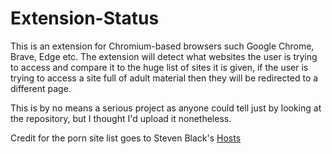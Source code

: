 # Extension-Status

This is an extension for Chromium-based browsers such Google Chrome, Brave, Edge etc. The extension will detect what websites the user is trying to access and compare it to the huge list of sites it is given,
if the user is trying to access a site full of adult material then they will be redirected to a different page.

This is by no means a serious project as anyone could tell just by looking at the repository, but I thought I'd upload it nonetheless.

Credit for the porn site list goes to Steven Black's [Hosts](https://github.com/StevenBlack/hosts)
